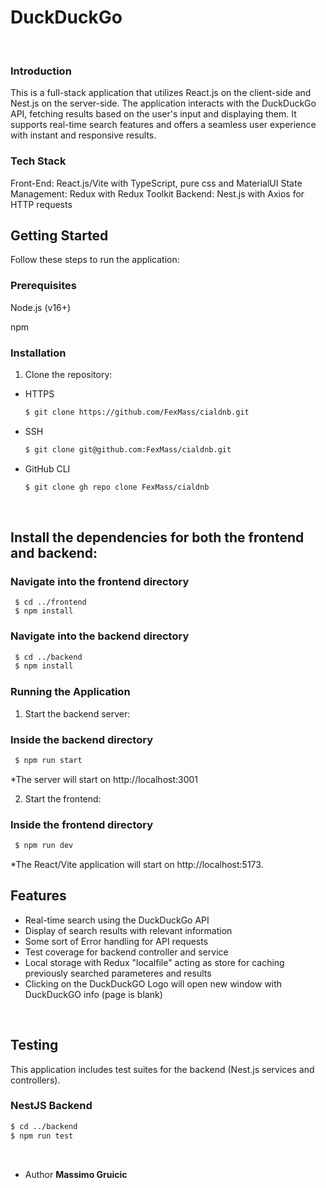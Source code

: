 # DuckDuckGo 

<br>

### Introduction
This is a full-stack application that utilizes React.js on the client-side and Nest.js on the server-side. 
The application interacts with the DuckDuckGo API, fetching results based on the user's input and displaying them. 
It supports real-time search features and offers a seamless user experience with instant and responsive results.

### Tech Stack
Front-End: React.js/Vite with TypeScript, pure css and MaterialUI 
State Management: Redux with Redux Toolkit
Backend: Nest.js with Axios for HTTP requests

## Getting Started
Follow these steps to run the application:

### Prerequisites
Node.js (v16+)

npm

### Installation
1. Clone the repository:
* HTTPS
  ```bash
  $ git clone https://github.com/FexMass/cialdnb.git
  ```
* SSH
  ```bash
  $ git clone git@github.com:FexMass/cialdnb.git
  ```
* GitHub CLI
  ```bash
  $ git clone gh repo clone FexMass/cialdnb
  ```
  <br>
## Install the dependencies for both the frontend and backend:
### Navigate into the frontend directory
     $ cd ../frontend
     $ npm install
### Navigate into the backend directory
  ```bash
   $ cd ../backend
   $ npm install
  ```
### Running the Application
1. Start the backend server:
  ### Inside the backend directory
  ```bash
   $ npm run start
  ```
  
*The server will start on http://localhost:3001

2. Start the frontend:
### Inside the frontend directory
   ```bash
    $ npm run dev
   ```

*The React/Vite application will start on http://localhost:5173.
<br>

## Features
* Real-time search using the DuckDuckGo API
* Display of search results with relevant information
* Some sort of Error handling for API requests
* Test coverage for backend controller and service
* Local storage with Redux "localfile" acting as store for caching previously searched parameteres and results
* Clicking on the DuckDuckGO Logo will open new window with DuckDuckGO info (page is blank)
<br>

## Testing
This application includes test suites for the backend (Nest.js services and controllers).

### NestJS Backend
```bash
$ cd ../backend
$ npm run test
```
<br>

* Author <b>Massimo Gruicic<b>
